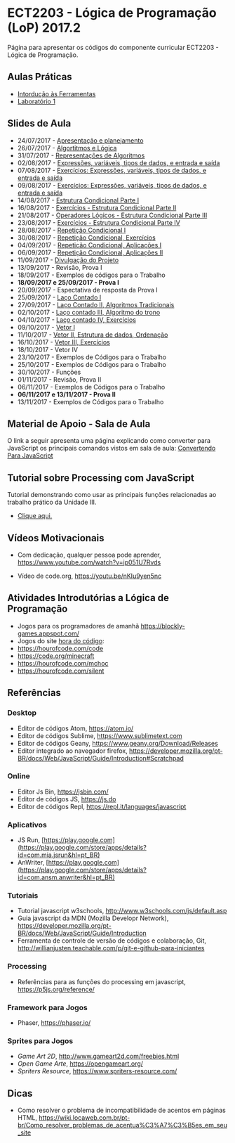 # ECT2203 - Lógica de Programação (LoP) 2017.2

Página para apresentar os códigos do componente curricular ECT2203 - Lógica de Programação.



## Aulas Práticas

* [Intordução às Ferramentas](https://github.com/LoP-ECT2203/2017.2/wiki/Criando-P%C3%A1ginas-WEB)
* [Laboratório 1](listas/lista_01.md)


## Slides de Aula

* 24/07/2017 - [Apresentação e planejamento](https://goo.gl/Z78p7m)
* 26/07/2017 - [Algortitmos e Lógica](https://goo.gl/sy6eGC)
* 31/07/2017 - [Representações de Algoritmos](https://goo.gl/Ci29jy)
* 02/08/2017 - [Expressões, variáveis, tipos de dados, e entrada e saída](https://goo.gl/4dYfps)
* 07/08/2017 - [Exercícios: Expressões, variáveis, tipos de dados, e entrada e saída](https://goo.gl/qXUcH8)
* 09/08/2017 - [Exercícios: Expressões, variáveis, tipos de dados, e entrada e saída](https://goo.gl/qXUcH8)
* 14/08/2017 - [Estrutura Condicional Parte I](https://goo.gl/rRRrol)
* 16/08/2017 - [Exercícios - Estrutura Condicional Parte II](https://goo.gl/iQdlGa)
* 21/08/2017 - [Operadores Lógicos - Estrutura Condicional Parte III](https://goo.gl/vI592o)
* 23/08/2017 - [Exercícios - Estrutura Condicional Parte IV](https://goo.gl/7egJPc)
* 28/08/2017 - [Repetição Condicional I](https://goo.gl/bWt1iV)
* 30/08/2017 - [Repetição Condicional, Exercícios](https://goo.gl/FXjkUs)
* 04/09/2017 - [Repetição Condicional, Aplicações I](https://goo.gl/jcwriL)
* 06/09/2017 - [Repetição Condicional, Aplicações II](https://goo.gl/lTrXDQ)
* 11/09/2017 - [Divulgação do Projeto](https://goo.gl/fIKTsr)
* 13/09/2017 - Revisão, Prova I
* 18/09/2017 - Exemplos de códigos para o Trabalho
* **18/09/2017 e 25/09/2017 - Prova I**
* 20/09/2017 - Espectativa de resposta da Prova I
* 25/09/2017 - [Laço Contado I](https://goo.gl/Jnqz3c)
* 27/09/2017 - [Laço Contado II,  Algoritmos Tradicionais](https://goo.gl/CVSzoM)
* 02/10/2017 - [Laço contado III, Algoritmo do trono](https://goo.gl/sKaF2Y)
* 04/10/2017 - [Laço contado IV, Exercícios](https://goo.gl/YrsRKs)
* 09/10/2017 - [Vetor I](https://goo.gl/EkPNSL)
* 11/10/2017 - [Vetor II, Estrutura de dados, Ordenação](https://goo.gl/QKA25B)
* 16/10/2017 - [Vetor III, Exercícios](https://goo.gl/u5OKnH)
* 18/10/2017 - Vetor IV
* 23/10/2017 - Exemplos de Códigos para o Trabalho
* 25/10/2017 - Exemplos de Códigos para o Trabalho
* 30/10/2017 - Funções
* 01/11/2017 - Revisão, Prova II
* 06/11/2017 - Exemplos de Códigos para o Trabalho
* **06/11/2017 e 13/11/2017 - Prova II**
* 13/11/2017 - Exemplos de Códigos para o Trabalho


## Material de Apoio - Sala de Aula

O link a seguir apresenta uma página explicando como converter para JavaScript os principais comandos vistos em sala de aula: [Convertendo Para JavaScript](https://github.com/orivaldosantana/ECT2203LoP/tree/master/convertendo)

## Tutorial sobre Processing com JavaScript

Tutorial demonstrando como usar as principais funções relacionadas ao trabalho prático da Unidade III.

* [Clique aqui.](tutorial)

## Vídeos Motivacionais

* Com dedicação, qualquer pessoa pode aprender, <https://www.youtube.com/watch?v=ip051U7Rvds>

* Vídeo de code.org, <https://youtu.be/nKIu9yen5nc>

## Atividades Introdutórias a Lógica de Programação

* Jogos para os programadores de amanhã <https://blockly-games.appspot.com/>  
* Jogos do site [hora do código](code.org):
 * https://hourofcode.com/code
 * https://code.org/minecraft
 * https://hourofcode.com/mchoc
 * https://hourofcode.com/silent


## Referências

### Desktop

* Editor de códigos Atom, <https://atom.io/>
* Editor de códigos Sublime, <https://www.sublimetext.com>
* Editor de códigos Geany, <https://www.geany.org/Download/Releases>
* Editor integrado ao navegador firefox, <https://developer.mozilla.org/pt-BR/docs/Web/JavaScript/Guide/Introduction#Scratchpad>

### Online  

* Editor Js Bin, <https://jsbin.com/>
* Editor de códigos JS, <https://js.do>
* Editor de códigos Repl, <https://repl.it/languages/javascript>

### Aplicativos

* JS Run, [https://play.google.com](https://play.google.com/store/apps/details?id=com.mia.jsrun&hl=pt_BR)
* AnWriter, [https://play.google.com](https://play.google.com/store/apps/details?id=com.ansm.anwriter&hl=pt_BR)

### Tutoriais

* Tutorial javascript w3schools, <http://www.w3schools.com/js/default.asp>
* Guia javascript da MDN (Mozilla Developr Network), <https://developer.mozilla.org/pt-BR/docs/Web/JavaScript/Guide/Introduction>
* Ferramenta de controle de versão de códigos e colaboração, Git, http://willianjusten.teachable.com/p/git-e-github-para-iniciantes

### Processing

* Referências para as funções do processing em javascript, <https://p5js.org/reference/>

### Framework para Jogos

* Phaser, https://phaser.io/

### Sprites para Jogos

* *Game Art 2D*, http://www.gameart2d.com/freebies.html
* *Open Game Arte*, https://opengameart.org/
* *Spriters Resource*, https://www.spriters-resource.com/

## Dicas

* Como resolver o problema de incompatibilidade de acentos em páginas HTML, <https://wiki.locaweb.com.br/pt-br/Como_resolver_problemas_de_acentua%C3%A7%C3%B5es_em_seu_site>
